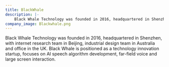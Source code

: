 ```yaml
---
title: BlackWhale
description: |-
    Black Whale Technology was founded in 2016, headquartered in Shenzhen, with internet research team in Beijing, industrial design team in Australia and office in the UK.
company_image: Blackwhale.png
---
```

Black Whale Technology was founded in 2016, headquartered in Shenzhen, with internet research team in Beijing, industrial design team in Australia and office in the UK. Black Whale is positioned as a technology innovation startup, focuses on AI speech algorithm development, far-field voice and large screen interaction.
